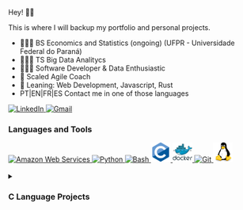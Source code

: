 Hey! 👋🏽

This is where I will backup my portfolio and personal projects.

- 👨🏻‍🎓&nbsp;BS Economics and Statistics (ongoing) (UFPR - Universidade Federal do Paraná) 
- 👨🏻‍🎓&nbsp;TS Big Data Analitycs
- 👨🏻‍💻&nbsp;Software Developer & Data Enthusiastic 
- 🚆&nbsp;Scaled Agile Coach
- 🌱&nbsp;Leaning: Web Development, Javascript, Rust
- PT|EN|FR|ES Contact me in one of those languages 

<p>
  <a target="_blank" href="https://www.linkedin.com/in/rafaeldiascwb/">
    <img src="https://img.shields.io/badge/LinkedIn-0077B5?style=for-the-badge&logo=linkedin&logoColor=white" alt="LinkedIn">
  </a>
  <a target="_blank" href="mailto:rwdias1991@gmail.com">
    <img src="https://img.shields.io/badge/Gmail-D14836?style=for-the-badge&logo=gmail&logoColor=white" alt="Gmail">
  </a>
</p>
<h3>Languages and Tools</h3>
<a href="https://aws.amazon.com/" target="_blank" rel="aws">
  <img src="https://www.logo.wine/a/logo/Amazon_Web_Services/Amazon_Web_Services-Logo.wine.svg" alt="Amazon Web Services" width="40" height="40">
</a> 
<a href="https://www.python.org" target="_blank" rel="python">
  <img src="https://www.pngfind.com/pngs/m/62-626208_python-logo-png-transparent-background-python-logo-png.png" alt="Python" width="40" height="40">
</a> 
<a href="https://www.gnu.org/software/bash/" target="_blank" rel="noreferrer">
  <img src="https://www.vectorlogo.zone/logos/gnu_bash/gnu_bash-icon.svg" alt="Bash" width="40" height="40">
</a> 
<a href="https://www.cprogramming.com/" target="_blank" rel="noreferrer">
  <img src="https://raw.githubusercontent.com/devicons/devicon/master/icons/c/c-original.svg" alt="C" width="40" height="40">
</a>  
<a href="https://www.docker.com/" target="_blank" rel="noreferrer">
  <img src="https://raw.githubusercontent.com/devicons/devicon/master/icons/docker/docker-original-wordmark.svg" alt="Docker" width="40" height="40">
</a> 
<a href="https://git-scm.com/" target="_blank" rel="noreferrer">
  <img src="https://www.vectorlogo.zone/logos/git-scm/git-scm-icon.svg" alt="Git" width="40" height="40">
</a> 
<a href="https://www.linux.org/" target="_blank" rel="noreferrer">
  <img src="https://raw.githubusercontent.com/devicons/devicon/master/icons/linux/linux-original.svg" alt="Linux" width="40" height="40">
</a> 
<br>
<br>

<details><summary><h3>C Language Projects</h3></summary>
<details><summary><h3>🚀 42 School Projects</h3></summary>

| Phase | Project | Language | Grade | Start | End | Description |
| :---: | :---: | :---: | :---: | :---: | :---: | :---: | 
| 1 | [libft](https://github.com/rwdias/libft) | C | 125% | 04/04/2022 | 02/05/2022 | Create a library of basci functions. | [![Libft]|
| 1 | [get_next_line](https://github.com/rwdias/get_next_line) | C | 100% | 02/05/2022 | 16/05/2022 | Read a single line from a fd. | [![GNL]|
| 1 | [ft_printf](https://github.com/rwdias/ft_printf) | C | 100% | 16/05/2022 | 30/05/2022 | Recreates the printf function. | [![ft_printf]|

</details>
  </details>
